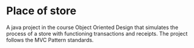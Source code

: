 # Place of store
A java project in the course Object Oriented Design that simulates the process of a store with functioning transactions and receipts. The project follows the MVC Pattern standards.
